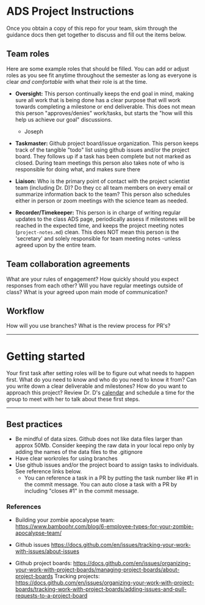 # ADS Project Instructions

Once you obtain a copy of this repo for your team, skim through the guidance docs then get together to discuss and fill out the items below. 


## Team roles
Here are some example roles that should be filled. You can add or adjust roles as you see fit anytime throughout the semester as long as everyone is clear _and comfortable_ with what their role is at the time. 

* **Oversight:** This person continually keeps the end goal in mind, making sure all work that is being done has a clear purpose that will work towards completing a milestone or end deliverable. This does not mean this person "approves/denies" work/tasks, but starts the "how will this help us achieve our goal" discussions. 
  - Joseph

* **Taskmaster:** Github project board/issue organization. This person keeps track of the tangible "todo" list using github issues and/or the project board. They follows up if a task has been complete but not marked as closed. During team meetings this person also takes note of who is responsible for doing what, and makes sure there 

* **Liaison:** Who is the primary point of contact with the project scientist team (including Dr. D)? Do they cc all team members on every email or summarize information back to the team? This person also schedules either in person or zoom meetings with the science team as needed. 

* **Recorder/Timekeeper:** This person is in charge of writing regular updates to the class ADS page, periodically assess if milestones will be reached in the expected time, and keeps the project meeting notes (`project-notes.md`) clean. This does NOT mean this person is the 'secretary' and solely responsible for team meeting notes -unless agreed upon by the entire team. 


## Team collaboration agreements
What are your rules of engagement? How quickly should you expect responses from each other? Will you have regular meetings outside of class? What is your agreed upon main mode of communication? 


## Workflow
How will you use branches? What is the review process for PR's? 


-----

# Getting started

Your first task after setting roles will be to figure out what needs to happen first. What do you need to know and who do you need to know it from? Can you write down a clear deliverable and milestones? How do you want to approach this project? Review Dr. D's [calendar](bit.ly/DrD_calendar) and schedule a time for the group to meet with her to talk about these first steps. 

-----

## Best practices
* Be mindful of data sizes. Github does not like data files larger than approx 50Mb. Consider keeping the raw data in your local repo only by adding the names of the data files to the .gitignore
* Have clear workroles for using branches
* Use github issues and/or the project board to assign tasks to individuals. See reference links below. 
    - You can reference a task in a PR by putting the task number like #1 in the commit message. You can auto close a task with a PR by including "closes #1" in the commit message. 

### References 
* Building your zombie apocalypse team: https://www.bamboohr.com/blog/6-employee-types-for-your-zombie-apocalypse-team/

* Github issues https://docs.github.com/en/issues/tracking-your-work-with-issues/about-issues
* Github project boards: https://docs.github.com/en/issues/organizing-your-work-with-project-boards/managing-project-boards/about-project-boards 
  Tracking projects: https://docs.github.com/en/issues/organizing-your-work-with-project-boards/tracking-work-with-project-boards/adding-issues-and-pull-requests-to-a-project-board
